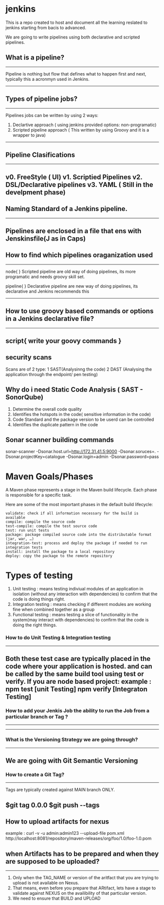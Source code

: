 # jenkins

This is a repo created to host and document all the learning reslated to jenkins starting from bacis to advanced.

We are going to write pipelines using both declarative and scripted pipelines.

## What is a pipeline?
---

Pipeline is nothing but flow that defines what to happen first and next, typically this a acronmyn used in Jenkins.

---

## Types of pipeline jobs?
---

Pipelines jobs can be written by using 2 ways:
 1.  Declartive approach ( using jenkins provided options: non-programatic)
 2.  Scripted pipeline approach ( This written by using Groovy  and it is a wrapper to java)

 ---

 ## Pipeline Clasifications

 --- 
 v0. FreeStyle ( UI)
 v1. Scriptied Pipelines
 v2. DSL/Declarative pipelines
 v3. YAML ( Still in the develpment phase)
 ---

 ## Naming Standard of a Jenkins pipeline.
---
Pipelines are enclosed in a file that ens with Jenskinsfile(J as in Caps)
---

## How to find which pipelines oraganization used
---

node{ }
Scripted pipeline are old way of doing pipelines, its more programatic and needs groovy skill set.

pipeline{ }
Declarative pipeline are new way of doing pipelines, its declarative and Jenkins recommends this

---

## How to use groovy based commands or options in a Jenkins declarative file?
---
script{
    write your goovy commands
}
----

## security scans
Scans are of 2 type:
1  SAST(Analysinng the code)
2  DAST (Analysing the application through the endpoint/ pen testing)

## Why do i need Static Code Analysis ( SAST - SonorQube)
1. Determine the overall code quality
2. Identifies the hotspots in the code( sensitive information in the code)
3. Code Standard and the package version to be userd can be controlled
4. Identifies the duplicate pattern in the code


## Sonar scanner building commands
sonar-scanner -Dsonar.host.url=http://172.31.41.5:9000 -Dsonar.soruces=. -Dsonar.projectKey=catalogue -Dsonar.login=admin -Dsonar.password=pass

# Maven Goals/Phases
A Maven phase represents a stage in the Maven build lifecycle. Each phase is responsible for a specific task.

Here are some of the most important phases in the default build lifecycle:

    validate: check if all information necessary for the build is available
    compile: compile the source code
    test-compile: compile the test source code
    test: run unit tests
    package: package compiled source code into the distributable format (jar, war, …)
    integration-test: process and deploy the package if needed to run integration tests
    install: install the package to a local repository
    deploy: copy the package to the remote repository

# Types of testing
1) Unit testing : means testing indiviual modules of an application in isolation (without any interaction with dependencies) to confirm that the code is doing things right.
2) Integration testing : means checking if different modules are working fine when combined together as a group
3) Functional testing : means testing a slice of functionality in the system(may interact with dependencies) to confirm that the code is doing the right things.

### How to do Unit Testing & Integration testing
---
Both these test case are typically placed in the code where your application is hosted.  and can be called by the same build tool using test or verify.
If you are node based project:
example : npm test [unit Testing]
          npm verify [Integraton Testing]
---

### How to add your Jenkis Job the ability to run the Job from a particular branch or Tag ?
---


---


### What is the Versioning Strategy we are going through?
---
We are going with Git Semantic Versioning
---

### How to create a Git Tag?
---
Tags are typically created against MAIN branch ONLY.

$git tag 0.0.0
$git push --tags
---

##  How to upload artifacts for nexus
example : curl -v -u admin:admin123 --upload-file pom.xml http://localhost:8081/repository/maven-releases/org/foo/1.0/foo-1.0.pom


## when Artifacts has to be prepared and when they are supposed to be uploaded?
---
1. Only when the TAG_NAME or version of the aritfact that you are trying to upload is not available on Nexus.
2. That means, even before you prepare that ARtifact, lets have a stage to validate against NEXUS on the availibility of that particular version.
3. We need to ensure that BUILD and UPLOAD 

